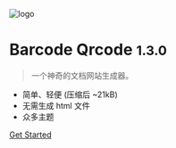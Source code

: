 ![logo](_media/icon.svg)

# Barcode Qrcode <small>1.3.0</small>

> 一个神奇的文档网站生成器。

- 简单、轻便 (压缩后 ~21kB)
- 无需生成 html 文件
- 众多主题

[Get Started](https://docsify.js.org/#/zh-cn/cover)